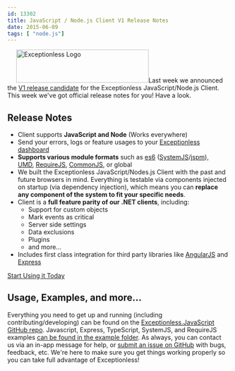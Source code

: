 ```yaml
---
id: 13302
title: JavaScript / Node.js Client V1 Release Notes
date: 2015-06-09
tags: [ "node.js"]
---
```

<img loading="lazy" class="alignright size-medium wp-image-2978" style="margin-left: 20px;" src="/assets/img/news/exceptionless-logoBLK-300x75.png" alt="Exceptionless Logo" width="300" height="75" data-id="2978" srcset="/assets/exceptionless-logoBLK-300x75.png 300w, /assets/exceptionless-logoBLK.png 1000w" sizes="(max-width: 300px) 100vw, 300px" />Last week we announced the <a href="/javascript-node-js-client-version-1-release-candidate/" target="_blank">V1 release candidate</a> for the Exceptionless JavaScript/Node.js Client. This week we've got official release notes for you! Have a look.

## Release Notes

* Client supports **JavaScript and Node** (Works everywhere)
* Send your errors, logs or feature usages to your <a href="https://be.exceptionless.io/" target="_blank">Exceptionless dashboard</a>
* **Supports various module formats** such as <a href="http://wiki.ecmascript.org/doku.php?id=harmony:specification_drafts" target="_blank">es6</a> (<a href="https://github.com/systemjs/systemjs" target="_blank">SystemJS</a>/<a href="http://jspm.io/" target="_blank">jspm</a>), <a href="https://github.com/umdjs/umd" target="_blank">UMD</a>, <a href="http://requirejs.org/" target="_blank">RequireJS</a>, <a href="http://www.commonjs.org/" target="_blank">CommonJS</a>, or global
* We built the Exceptionless JavaScript/Nodes.js Client with the past and future browsers in mind. Everything is testable via components injected on startup (via dependency injection), which means you can **replace any component of the system to fit your specific needs**.
* Client is a **full feature parity of our .NET clients**, including:
    * Support for custom objects
    * Mark events as critical
    * Server side settings
    * Data exclusions
    * Plugins
    * and more...
* Includes first class integration for third party libraries like <a href="https://angularjs.org/" target="_blank">AngularJS</a> and <a href="http://expressjs.com/" target="_blank">Express</a>

<div class="signup center">
  <a class="btn btn-large btn-primary" href="https://github.com/exceptionless/Exceptionless.javascript">Start Using it Today</a>
</div>

## Usage, Examples, and more...

Everything you need to get up and running (including contributing/developing) can be found on the <a href="https://github.com/exceptionless/Exceptionless.JavaScript" target="_blank">Exceptionless.JavaScript GitHub repo</a>. Javascript, Express, TypeScript, SystemJS, and RequireJS examples <a href="https://github.com/exceptionless/Exceptionless.JavaScript/tree/master/example" target="_blank">can be found in the example folder</a>. As always, you can contact us via an in-app message for help, or <a href="https://github.com/exceptionless/Exceptionless.JavaScript/issues" target="_blank">submit an issue on GitHub</a> with bugs, feedback, etc. We're here to make sure you get things working properly so you can take full advantage of Exceptionless!
